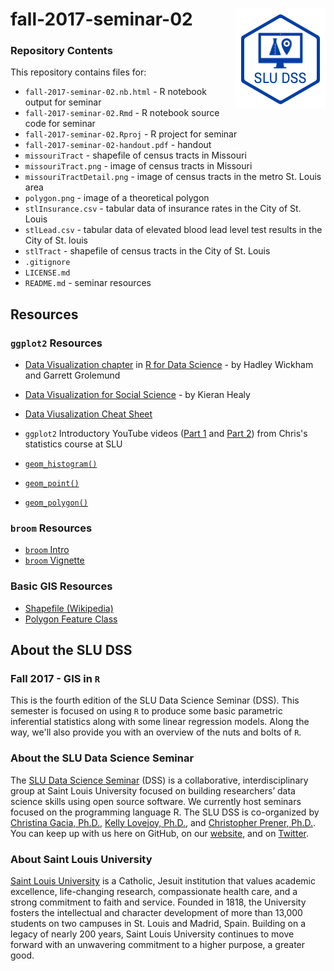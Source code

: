 fall-2017-seminar-02 <img src="https://raw.githubusercontent.com/slu-dss/fall-2017-seminar-01/sources/logo.png" align="right" />
===========================================================

### Repository Contents
This repository contains files for:
-   `fall-2017-seminar-02.nb.html` - R notebook output for seminar
-   `fall-2017-seminar-02.Rmd` - R notebook source code for seminar
-   `fall-2017-seminar-02.Rproj` - R project for seminar
-   `fall-2017-seminar-02-handout.pdf` - handout
-   `missouriTract` - shapefile of census tracts in Missouri
-   `missouriTract.png` - image of census tracts in Missouri
-   `missouriTractDetail.png` - image of census tracts in the metro St. Louis area
-   `polygon.png` - image of a theoretical polygon
-   `stlInsurance.csv` - tabular data of insurance rates in the City of St. Louis
-   `stlLead.csv` - tabular data of elevated blood lead level test results in the City of St. louis
-   `stlTract` - shapefile of census tracts in the City of St. Louis
-   `.gitignore`
-   `LICENSE.md`
-   `README.md` - seminar resources

## Resources
### `ggplot2` Resources
*   [Data Visualization chapter](http://r4ds.had.co.nz/data-visualisation.html) in [R for Data Science](http://r4ds.had.co.nz) - by Hadley Wickham and Garrett Grolemund
*   [Data Visualization for Social Science](http://socviz.co) - by Kieran Healy
*   [Data Viusalization Cheat Sheet](https://github.com/rstudio/cheatsheets/raw/master/source/pdfs/ggplot2-cheatsheet-2.1.pdf)
*   `ggplot2` Introductory YouTube videos ([Part 1](https://www.youtube.com/watch?v=eT_6tw4fWRE&t) and [Part 2](https://www.youtube.com/watch?v=EHZ2JtVCDCQ)) from Chris's statistics course at SLU

*   [`geom_histogram()`](http://ggplot2.tidyverse.org/reference/geom_histogram.html)
*   [`geom_point()`](http://ggplot2.tidyverse.org/reference/geom_point.html)
*   [`geom_polygon()`](http://ggplot2.tidyverse.org/reference/geom_polygon.html)

### `broom` Resources
*   [`broom` Intro](https://github.com/tidyverse/broom/blob/master/README.md)
*   [`broom` Vignette](https://cran.r-project.org/web/packages/broom/vignettes/broom.html)

### Basic GIS Resources
*   [Shapefile (Wikipedia)](https://en.wikipedia.org/wiki/Shapefile)
*   [Polygon Feature Class](http://wiki.gis.com/wiki/index.php/Polygon_Feature_Class)

## About the SLU DSS
### Fall 2017 - GIS in `R`
This is the fourth edition of the SLU Data Science Seminar (DSS). This semester is focused on using `R` to produce some basic parametric inferential statistics along with some linear regression models. Along the way, we'll also provide you with an overview of the nuts and bolts of `R`.

### About the SLU Data Science Seminar
The [SLU Data Science Seminar](https://slu-dss.githb.io) (DSS) is a collaborative, interdisciplinary group at Saint Louis University focused on building researchers’ data science skills using open source software. We currently host seminars focused on the programming language R. The SLU DSS is co-organized by [Christina Gacia, Ph.D.](mailto:christina.garcia@slu.edu), [Kelly Lovejoy, Ph.D.](mailto:kelly.lovejoy@slu.edu@slu.edu), and [Christopher Prener, Ph.D.](mailto:chris.prener@slu.edu}). You can keep up with us here on GitHub, on our [website](https://slu-dss.githb.io), and on [Twitter](https://twitter.com/SLUDSS).

### About Saint Louis University
[Saint Louis University](http://wwww.slu.edu) is a Catholic, Jesuit institution that values academic excellence, life-changing research, compassionate health care, and a strong commitment to faith and service. Founded in 1818, the University fosters the intellectual and character development of more than 13,000 students on two campuses in St. Louis and Madrid, Spain. Building on a legacy of nearly 200 years, Saint Louis University continues to move forward with an unwavering commitment to a higher purpose, a greater good.

